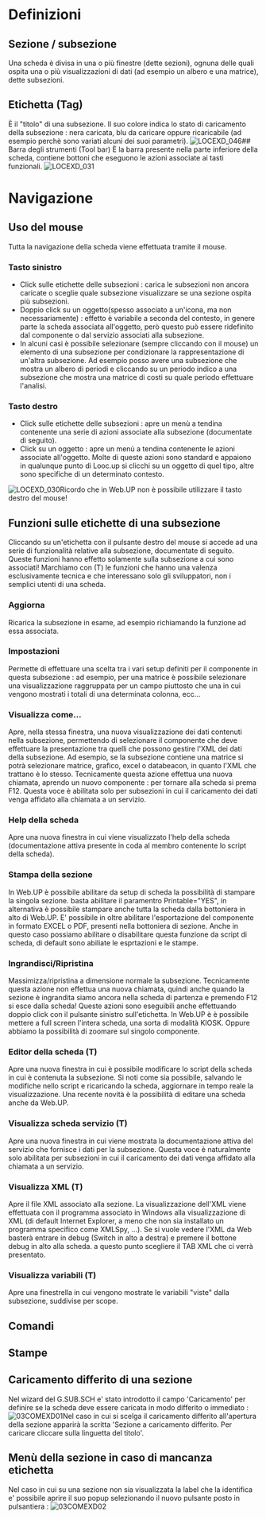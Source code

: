 # Definizioni

## Sezione / subsezione
Una scheda è divisa in una o più finestre (dette sezioni), ognuna delle quali ospita una o più visualizzazioni di dati (ad esempio un albero e una matrice), dette subsezioni.

## Etichetta (Tag)
È il "titolo" di una subsezione.
Il suo colore indica lo stato di caricamento della subsezione :  nera caricata, blu da caricare oppure ricaricabile (ad esempio perchè sono variati alcuni dei suoi parametri).
![LOCEXD_046](http://localhost:3000/immagini/LOCEXD_C/LOCEXD_046.png)## Barra degli strumenti (Tool bar)
È la barra presente nella parte inferiore della scheda, contiene bottoni che eseguono le azioni associate ai tasti funzionali.
![LOCEXD_031](http://localhost:3000/immagini/LOCEXD_C/LOCEXD_031.png)
# Navigazione
## Uso del mouse
Tutta la navigazione della scheda viene effettuata tramite il mouse.

### Tasto sinistro

- Click sulle etichette delle subsezioni :  carica le subsezioni non ancora caricate o sceglie quale subsezione visualizzare se una sezione ospita più subsezioni.
- Doppio click su un oggetto(spesso associato a un'icona, ma non necessariamente) :  effetto è variabile a seconda del contesto, in genere parte la scheda associata all'oggetto, però questo può essere ridefinito dal componente o dal servizio associati alla subsezione.
- In alcuni casi è possibile selezionare (sempre cliccando con il mouse) un elemento di una subsezione per condizionare la rappresentazione di un'altra subsezione. Ad esempio posso avere una subsezione che mostra un albero di periodi e cliccando su un periodo indico a una subsezione che mostra una matrice di costi su quale periodo effettuare l'analisi.


### Tasto destro

- Click sulle etichette delle subsezioni :  apre un menù a tendina contenente una serie di azioni associate alla subsezione (documentate di seguito).
- Click su un oggetto :  apre un menù a tendina contenente le azioni associate all'oggetto. Molte di queste azioni sono standard e appaiono in qualunque punto di Looc.up si clicchi su un oggetto di quel tipo, altre sono specifiche di un determinato contesto.

![LOCEXD_030](http://localhost:3000/immagini/LOCEXD_C/LOCEXD_030.png)Ricordo che in Web.UP non è possibile utilizzare il tasto destro del mouse!

## Funzioni sulle etichette di una subsezione
Cliccando su un'etichetta con il pulsante destro del mouse si accede ad una serie di funzionalità relative alla subsezione, documentate di seguito.
Queste funzioni hanno effetto solamente sulla subsezione a cui sono associati!
Marchiamo con (T) le funzioni che hanno una valenza esclusivamente tecnica e che interessano solo gli sviluppatori, non i semplici utenti di una scheda.

### Aggiorna
Ricarica la subsezione in esame, ad esempio richiamando la funzione ad essa associata.

### Impostazioni
Permette di effettuare una scelta tra i vari setup definiti per il componente in questa subsezione :  ad esempio, per una matrice è possibile selezionare una visualizzazione raggruppata per un campo piuttosto che una in cui vengono mostrati i totali di una determinata colonna, ecc...

### Visualizza come...
Apre, nella stessa finestra, una nuova visualizzazione dei dati contenuti nella subsezione, permettendo di selezionare il componente che deve effettuare la presentazione tra quelli che possono gestire l'XML dei dati della subsezione.
Ad esempio, se la subsezione contiene una matrice si potrà selezionare matrice, grafico, excel o databeacon, in quanto l'XML che trattano è lo stesso.
Tecnicamente questa azione effettua una nuova chiamata, aprendo un nuovo componente :  per tornare alla scheda si prema F12.
Questa voce è abilitata solo per subsezioni in cui il caricamento dei dati venga affidato alla chiamata a un servizio.

### Help della scheda
Apre una nuova finestra in cui viene visualizzato l'help della scheda (documentazione attiva presente in coda al membro contenente lo script della scheda).

### Stampa della sezione
In Web.UP è possibile abilitare da setup di scheda la possibilità di stampare la singola sezione. basta abilitare il paramentro Printable="YES", in alternativa è possibile stampare anche tutta la scheda dalla bottoniera in alto di Web.UP.
E' possibile in oltre abilitare l'esportazione del componente in formato EXCEL o PDF, presenti nella bottoniera di sezione. Anche in questo caso possiamo abilitare o disabilitare questa funzione da script di scheda, di default sono abiliate le esprtazioni e le stampe.

### Ingrandisci/Ripristina
Massimizza/ripristina a dimensione normale la subsezione.
Tecnicamente questa azione non effettua una nuova chiamata, quindi anche quando la sezione è ingrandita siamo ancora nella scheda di partenza e premendo F12 si esce dalla scheda!
Queste azioni sono eseguibili anche effettuando doppio click con il pulsante sinistro sull'etichetta.
In Web.UP è è possibile mettere a full screen l'intera scheda, una sorta di modalità KIOSK. Oppure abbiamo la possibilità di zoomare sul singolo componente.

### Editor della scheda (T)
Apre una nuova finestra in cui è possibile modificare lo script della scheda in cui è contenuta la subsezione.
Si noti come sia possibile, salvando le modifiche nello script e ricaricando la scheda, aggiornare in tempo reale la visualizzazione.
Una recente novità è la possibilità di editare una scheda anche da Web.UP.

### Visualizza scheda servizio (T)
Apre una nuova finestra in cui viene mostrata la documentazione attiva del servizio che fornisce i dati per la subsezione.
Questa voce è naturalmente solo abilitata per subsezioni in cui il caricamento dei dati venga affidato alla chiamata a un servizio.

### Visualizza XML (T)
Apre il file XML associato alla sezione. La visualizzazione dell'XML viene effettuata con il programma associato in Windows alla visualizzazione di XML (di default Internet Explorer, a meno che non sia installato un programma specifico come XMLSpy, ...).
Se si vuole vedere l'XML da Web basterà entrare in debug (Switch in alto a destra) e premere il bottone debug in alto alla scheda. a questo punto scegliere il TAB XML che ci verrà presentato.

### Visualizza variabili (T)
Apre una finestrella in cui vengono mostrate le variabili "viste" dalla subsezione, suddivise per scope.
## Comandi
## Stampe

## Caricamento differito di una sezione
Nel wizard del G.SUB.SCH e' stato introdotto il campo 'Caricamento' per definire se la scheda deve essere caricata in modo differito o immediato : 
![03COMEXD01](http://localhost:3000/immagini/LOCEXD_C/03COMEXD01.png)Nel caso in cui si scelga il caricamento differito all'apertura della sezione apparirà la scritta 'Sezione a caricamento differito. Per caricare cliccare sulla linguetta del titolo'.

## Menù della sezione in caso di mancanza etichetta
Nel caso in cui su una sezione non sia visualizzata la label che la identifica e' possibile aprire il suo popup selezionando il nuovo pulsante posto in pulsantiera : 
![03COMEXD02](http://localhost:3000/immagini/LOCEXD_C/03COMEXD02.png)